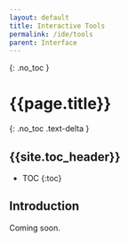 ```yaml
---
layout: default
title: Interactive Tools
permalink: /ide/tools
parent: Interface
---
```


{: .no_toc }
# {{page.title}}

{: .no_toc .text-delta }
## {{site.toc_header}}

- TOC
{:toc}

## Introduction

Coming soon.
